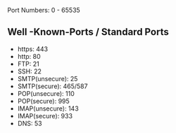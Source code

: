 Port Numbers: 0 - 65535
## Well -Known-Ports / Standard Ports
- https: 443
- http: 80
- FTP: 21
- SSH: 22
- SMTP(unsecure): 25
- SMTP(secure): 465/587
- POP(unsecure): 110
- POP(secure): 995
- IMAP(unsecure): 143
- IMAP(secure): 933
- DNS: 53